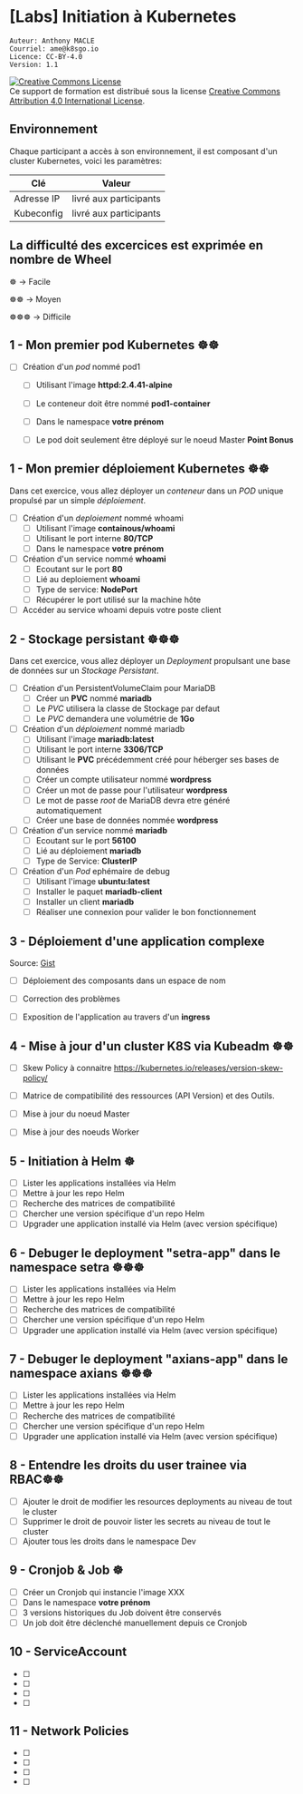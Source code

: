 # [Labs] Initiation à Kubernetes 

    Auteur: Anthony MACLE
    Courriel: ame@k8sgo.io
    Licence: CC-BY-4.0
    Version: 1.1

<!--- Forked from  --->

<a rel="license" href="http://creativecommons.org/licenses/by/4.0/"><img alt="Creative Commons License" style="border-width:0" src="https://i.creativecommons.org/l/by/4.0/88x31.png" /></a><br />Ce support de formation est distribué sous la license <a rel="license" href="http://creativecommons.org/licenses/by/4.0/">Creative Commons Attribution 4.0 International License</a>.

## Environnement

Chaque participant a accès à son environnement, il est composant d'un cluster Kubernetes, voici les paramètres:

| Clé        | Valeur                 |
| ---------- | ---------------------- |
| Adresse IP | livré aux participants |
| Kubeconfig | livré aux participants |

## La difficulté des excercices est exprimée en nombre de Wheel

☸️ -> Facile

☸️☸️ -> Moyen 

☸️☸️☸️ -> Difficile

## 1 - Mon premier pod Kubernetes ☸️☸️ 

- [ ] Création d'un *pod* nommé pod1
  - [ ] Utilisant l'image **httpd:2.4.41-alpine**
  - [ ] Le conteneur doit être nommé **pod1-container**
  - [ ] Dans le namespace **votre prénom**
  - [ ] Le pod doit seulement être déployé sur le noeud Master  **Point Bonus**


## 1 - Mon premier déploiement Kubernetes ☸️☸️ 

Dans cet exercice, vous allez déployer un *conteneur* dans un *POD* unique propulsé par un simple *déploiement*.

- [ ] Création d'un *deploiement* nommé whoami
  - [ ] Utilisant l'image **containous/whoami**
  - [ ] Utilisant le port interne **80/TCP**
  - [ ] Dans le namespace **votre prénom**
- [ ] Création d'un service nommé **whoami**
  - [ ] Ecoutant sur le port **80**
  - [ ] Lié au deploiement **whoami**
  - [ ] Type de service: **NodePort**
  - [ ] Récupérer le port utilisé sur la machine hôte
- [ ] Accéder au service whoami depuis votre poste client

## 2 - Stockage persistant ☸️☸️☸️

Dans cet exercice, vous allez déployer un *Deployment* propulsant une base de données sur un *Stockage Persistant*.

- [ ] Création d'un PersistentVolumeClaim pour MariaDB
  - [ ] Créer un **PVC** nommé **mariadb**
  - [ ] Le *PVC* utilisera la classe de Stockage par defaut
  - [ ] Le *PVC* demandera une volumétrie de **1Go**
- [ ] Création d'un *déploiement* nommé mariadb
  - [ ] Utilisant l'image **mariadb:latest**
  - [ ] Utilisant le port interne **3306/TCP**
  - [ ] Utilisant le **PVC** précédemment créé pour héberger ses bases de données
  - [ ] Créer un compte utilisateur nommé **wordpress**
  - [ ] Créer un mot de passe pour l'utilisateur **wordpress**
  - [ ] Le mot de passe *root* de MariaDB devra etre généré automatiquement
  - [ ] Créer une base de données nommée **wordpress**
- [ ] Création d'un service nommé **mariadb**
  - [ ] Ecoutant sur le port **56100** 
  - [ ] Lié au déploiement **mariadb**
  - [ ] Type de Service: **ClusterIP**
- [ ] Création d'un *Pod* ephémaire de debug
  - [ ] Utilisant l'image **ubuntu:latest**
  - [ ] Installer le paquet **mariadb-client**
  - [ ] Installer un client **mariadb**
  - [ ] Réaliser une connexion pour valider le bon fonctionnement

## 3 - Déploiement d'une application complexe

Source: [Gist](https://gist.github.com/davoult/9fb6f9f604bf2da2a060eeb91e69c4bb)

- [ ] Déploiement des composants dans un espace de nom
- [ ] Correction des problèmes
- [ ] Exposition de l'application au travers d'un **ingress**


## 4 - Mise à jour d'un cluster K8S via Kubeadm ☸️☸️ 

 
- [ ] Skew Policy à connaitre https://kubernetes.io/releases/version-skew-policy/
- [ ] Matrice de compatibilité des ressources (API Version) et des Outils.
- [ ] Mise à jour du noeud Master
- [ ] Mise à jour des noeuds Worker


## 5 - Initiation à Helm ☸️

- [ ] Lister les applications installées via Helm
- [ ] Mettre à jour les repo Helm
- [ ] Recherche des matrices de compatibilité
- [ ] Chercher une version spécifique d'un repo Helm
- [ ] Upgrader une application installé via Helm (avec version spécifique)

## 6 - Debuger le deployment "setra-app" dans le namespace setra ☸️☸️☸️

- [ ] Lister les applications installées via Helm
- [ ] Mettre à jour les repo Helm
- [ ] Recherche des matrices de compatibilité
- [ ] Chercher une version spécifique d'un repo Helm
- [ ] Upgrader une application installé via Helm (avec version spécifique)

## 7 - Debuger le deployment "axians-app" dans le namespace axians ☸️☸️☸️

- [ ] Lister les applications installées via Helm
- [ ] Mettre à jour les repo Helm
- [ ] Recherche des matrices de compatibilité
- [ ] Chercher une version spécifique d'un repo Helm
- [ ] Upgrader une application installé via Helm (avec version spécifique)

## 8 - Entendre les droits du user trainee via RBAC☸️☸️

- [ ] Ajouter le droit de modifier les resources deployments au niveau de tout le cluster
- [ ] Supprimer le droit de pouvoir lister les secrets au niveau de tout le cluster
- [ ] Ajouter tous les droits dans le namespace Dev

## 9 - Cronjob & Job ☸️

- [ ] Créer un Cronjob qui instancie l'image XXX
- [ ] Dans le namespace **votre prénom**
- [ ] 3 versions historiques du Job doivent être conservés
- [ ] Un job doit être déclenché manuellement depuis ce Cronjob

## 10 - ServiceAccount

- [ ] 
- [ ] 
- [ ] 
- [ ] 


## 11 - Network Policies

- [ ] 
- [ ] 
- [ ] 
- [ ] 
